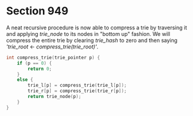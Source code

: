 # Section 949

A neat recursive procedure is now able to compress a trie by traversing it and applying *trie_node* to its nodes in "bottom up" fashion.
We will compress the entire trie by clearing *trie_hash* to zero and then saying *'trie_root* &larr; *compress_trie(trie_root)'*.

```c << Declare procedures for preprocessing hyphenation patterns >>+=
int compress_trie(trie_pointer p) {
    if (p == 0) {
        return 0;
    }
    else {
        trie_l[p] = compress_trie(trie_l[p]);
        trie_r[p] = compress_trie(trie_r[p]);
        return trie_node(p);
    }
}
```

